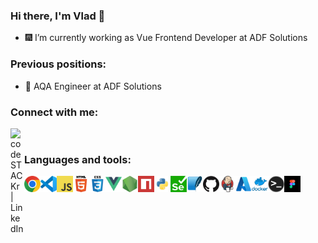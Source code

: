 ### Hi there, I'm Vlad 👋

- 🎆 I’m currently working as Vue Frontend Developer at ADF Solutions

### Previous positions:

- 🌱 AQA Engineer at ADF Solutions

### Connect with me:

[<img align="left" alt="codeSTACKr | LinkedIn" width="22px" src="https://cdn.jsdelivr.net/npm/simple-icons@v3/icons/linkedin.svg" />][linkedin]

<br />

### Languages and tools:

<img align="left" alt="Chrome" width="26px" src="https://raw.githubusercontent.com/github/explore/main/topics/chrome/chrome.png" />
<img align="left" alt="Visual Studio Code" width="26px" src="https://raw.githubusercontent.com/github/explore/main/topics/visual-studio-code/visual-studio-code.png" />
<img align="left" alt="JavaScript" width="26px" src="https://raw.githubusercontent.com/github/explore/main/topics/javascript/javascript.png" />
<img align="left" alt="HTML5" width="26px" src="https://raw.githubusercontent.com/github/explore/main/topics/html/html.png" />
<img align="left" alt="CSS3" width="26px" src="https://raw.githubusercontent.com/github/explore/main/topics/css/css.png" />
<img align="left" alt="Vue" width="26px" src="https://raw.githubusercontent.com/github/explore/main/topics/vue/vue.png" />
<img align="left" alt="Node.js" width="26px" src="https://raw.githubusercontent.com/github/explore/main/topics/nodejs/nodejs.png" />
<img align="left" alt="npm" width="26px" src="https://raw.githubusercontent.com/github/explore/main/topics/npm/npm.png" />
<img align="left" alt="Python" width="26px" src="https://raw.githubusercontent.com/github/explore/main/topics/python/python.png" />
<img align="left" alt="Selenium" width="26px" src="https://raw.githubusercontent.com/github/explore/main/topics/selenium/selenium.png" />
<img align="left" alt="SQL" width="26px" src="https://raw.githubusercontent.com/github/explore/main/topics/sqlite/sqlite.png" />
<img align="left" alt="GitHub" width="26px" src="https://raw.githubusercontent.com/github/explore/main/topics/github/github.png" />
<img align="left" alt="Jenkins" width="26px" src="https://raw.githubusercontent.com/github/explore/main/topics/jenkins/jenkins.png" />
<img align="left" alt="Azure" width="26px" src="https://raw.githubusercontent.com/github/explore/main/topics/azure/azure.png" />
<img align="left" alt="Docker" width="26px" src="https://raw.githubusercontent.com/github/explore/main/topics/docker/docker.png" />
<img align="left" alt="Terminal" width="26px" src="https://raw.githubusercontent.com/github/explore/main/topics/terminal/terminal.png" />
<img align="left" alt="Figma" width="26px" src="https://raw.githubusercontent.com/github/explore/main/topics/figma/figma.png" />

[linkedin]: https://www.linkedin.com/in/vladkorotkov
